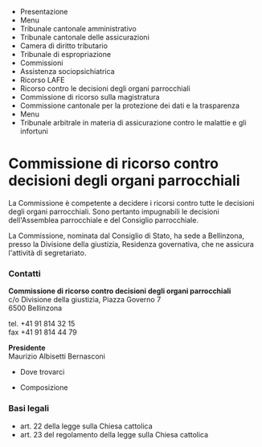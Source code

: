   * Presentazione
  * Menu
  * Tribunale cantonale amministrativo
  * Tribunale cantonale delle assicurazioni
  * Camera di diritto tributario
  * Tribunale di espropriazione
  * Commissioni
  * Assistenza sociopsichiatrica
  * Ricorso LAFE
  * Ricorso contro le decisioni degli organi parrocchiali
  * Commissione di ricorso sulla magistratura
  * Commissione cantonale per la protezione dei dati e la trasparenza
  * Menu
  * Tribunale arbitrale in materia di assicurazione contro le malattie e gli infortuni

#  Commissione di ricorso contro decisioni degli organi parrocchiali

La Commissione è competente a decidere i ricorsi contro tutte le decisioni
degli organi parrocchiali. Sono pertanto impugnabili le decisioni
dell'Assemblea parrocchiale e del Consiglio parrocchiale.

La Commissione, nominata dal Consiglio di Stato, ha sede a Bellinzona, presso
la Divisione della giustizia, Residenza governativa, che ne assicura
l'attività di segretariato.

###  Contatti

**Commissione di ricorso contro decisioni degli organi parrocchiali**  
c/o Divisione della giustizia, Piazza Governo 7  
6500 Bellinzona

tel. +41 91 814 32 15  
fax +41 91 814 44 79  

 **Presidente**  
Maurizio Albisetti Bernasconi

  * Dove trovarci

  * Composizione

###  Basi legali

  * art. 22 della legge sulla Chiesa cattolica
  * art. 23 del regolamento della legge sulla Chiesa cattolica

